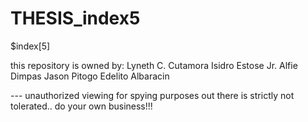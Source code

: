 # THESIS_index5
$index[5]

this repository is owned by:
Lyneth C. Cutamora
Isidro Estose Jr.
Alfie Dimpas
Jason Pitogo
Edelito Albaracin

--- unauthorized viewing for spying purposes out there is strictly not tolerated.. do your own business!!!

